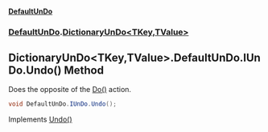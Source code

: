 #### [DefaultUnDo](DefaultUnDo.md 'DefaultUnDo')
### [DefaultUnDo](DefaultUnDo.md#DefaultUnDo 'DefaultUnDo').[DictionaryUnDo&lt;TKey,TValue&gt;](DictionaryUnDo_TKey,TValue_.md 'DefaultUnDo.DictionaryUnDo<TKey,TValue>')

## DictionaryUnDo<TKey,TValue>.DefaultUnDo.IUnDo.Undo() Method

Does the opposite of the [Do()](IUnDo.Do().md 'DefaultUnDo.IUnDo.Do()') action.

```csharp
void DefaultUnDo.IUnDo.Undo();
```

Implements [Undo()](IUnDo.Undo().md 'DefaultUnDo.IUnDo.Undo()')
